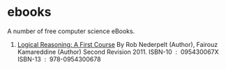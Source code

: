 # ebooks
A number of free computer science eBooks.


1. [Logical Reasoning: A First Course](./logicalreasoning.pdf)
By Rob Nederpelt (Author), Fairouz Kamareddine (Author)
Second Revision 2011.
ISBN-10 ‏ : ‎ 095430067X
ISBN-13 ‏ : ‎ 978-0954300678
